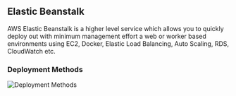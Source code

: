 
## Elastic Beanstalk 

AWS Elastic Beanstalk is a higher level service which allows you to quickly deploy out with minimum management effort a web or worker based environments using EC2, Docker, Elastic Load Balancing, Auto Scaling, RDS, CloudWatch etc.

### Deployment Methods

![Deployment Methods](images/db-deployment.png)
